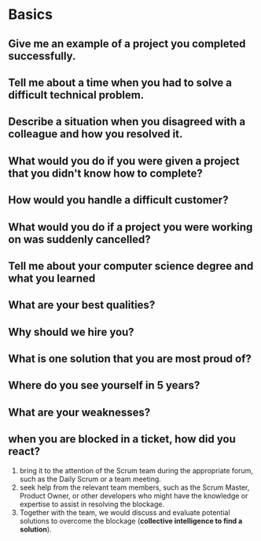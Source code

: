 

# Basics

## Give me an example of a project you completed successfully.


## Tell me about a time when you had to solve a difficult technical problem.

## Describe a situation when you disagreed with a colleague and how you resolved it.

## What would you do if you were given a project that you didn't know how to complete?

## How would you handle a difficult customer?

## What would you do if a project you were working on was suddenly cancelled?

## Tell me about your computer science degree and what you learned

## What are your best qualities?

## Why should we hire you?

## What is one solution that you are most proud of?

## Where do you see yourself in 5 years?

## What are your weaknesses?

## when you are blocked in a ticket, how did you react?
1. bring it to the attention of the Scrum team during the appropriate forum, such as the Daily Scrum or a team meeting. 
2. seek help from the relevant team members, such as the Scrum Master, Product Owner, or other developers who might have the knowledge or expertise to assist in resolving the blockage.
3. Together with the team, we would discuss and evaluate potential solutions to overcome the blockage (**collective intelligence to find a solution**).
